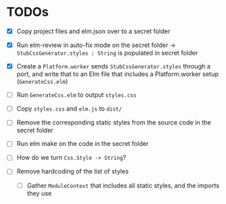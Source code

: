 # TODOs

- [x] Copy project files and elm.json over to a secret folder
- [x] Run elm-review in auto-fix mode on the secret folder -> `StubCssGenerator.styles : String` is populated in secret folder
- [x] Create a `Platform.worker` sends `StubCssGenerator.styles` through a port, and write that to an Elm file that includes a Platform.worker setup (`GenerateCss.elm`)
- [ ] Run `GenerateCss.elm` to output `styles.css`
- [ ] Copy `styles.css` and `elm.js` to `dist/`

- [ ] Remove the corresponding static styles from the source code in the secret folder
- [ ] Run elm make on the code in the secret folder

- [ ] How do we turn `Css.Style -> String`?
- [ ] Remove hardcoding of the list of styles
  - [ ] Gather `ModuleContext` that includes all static styles, and the imports they use
